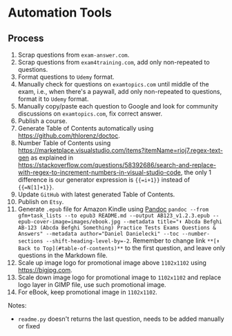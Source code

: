 # Automation Tools

## Process

1. Scrap questions from `exam-answer.com`.
2. Scrap questions from `exam4training.com`, add only non-repeated to questions.
3. Format questions to `Udemy` format.
4. Manually check for questions on `examtopics.com` until middle of the exam, i.e., when there's a paywall, add only non-repeated to questions, format it to `Udemy` format.
5. Manually copy/paste each question to Google and look for community discussions on `examtopics.com`, fix correct answer.
6. Publish a course.
7. Generate Table of Contents automatically using https://github.com/thlorenz/doctoc.
8. Number Table of Contents using https://marketplace.visualstudio.com/items?itemName=rioj7.regex-text-gen as explained in https://stackoverflow.com/questions/58392686/search-and-replace-with-regex-to-increment-numbers-in-visual-studio-code, the only 1 difference is our generator expression is `{{=i+1}}` instead of `{{=N[1]+1}}`.
9. Update `GitHub` with latest generated Table of Contents.
10. Publish on `Etsy`.
11. Generate `.epub` file for Amazon Kindle using [Pandoc](https://pandoc.org) `pandoc --from gfm+task_lists --to epub3 README.md --output AB123_v1.2.3.epub --epub-cover-image=images/ebook.jpg --metadata title="⬆️ Abcda Befghi AB-123 (Abcda Befghi Something) Practice Tests Exams Questions & Answers" --metadata author="Daniel Danielecki" --toc --number-sections --shift-heading-level-by=-2`. Remember to change link `**[⬆ Back to Top](#table-of-contents)**` to the first question, and leave only questions in the Markdown file.
12. Scale up image logo for promotional image above `1102x1102` using https://bigjpg.com.
13. Scale down image logo for promotional image to `1102x1102` and replace logo layer in GIMP file, use such promotional image.
14. For eBook, keep promotional image in `1102x1102`.

Notes:
- `readme.py` doesn't returns the last question, needs to be added manually or fixed
